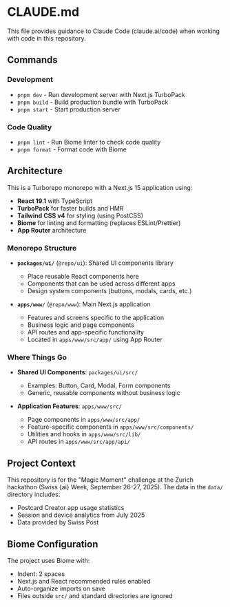 # CLAUDE.md

This file provides guidance to Claude Code (claude.ai/code) when working with code in this repository.

## Commands

### Development
- `pnpm dev` - Run development server with Next.js TurboPack
- `pnpm build` - Build production bundle with TurboPack
- `pnpm start` - Start production server

### Code Quality
- `pnpm lint` - Run Biome linter to check code quality
- `pnpm format` - Format code with Biome

## Architecture

This is a Turborepo monorepo with a Next.js 15 application using:
- **React 19.1** with TypeScript
- **TurboPack** for faster builds and HMR
- **Tailwind CSS v4** for styling (using PostCSS)
- **Biome** for linting and formatting (replaces ESLint/Prettier)
- **App Router** architecture

### Monorepo Structure

- **`packages/ui/`** (`@repo/ui`): Shared UI components library
  - Place reusable React components here
  - Components that can be used across different apps
  - Design system components (buttons, modals, cards, etc.)

- **`apps/www/`** (`@repo/www`): Main Next.js application
  - Features and screens specific to the application
  - Business logic and page components
  - API routes and app-specific functionality
  - Located in `apps/www/src/app/` using App Router

### Where Things Go

- **Shared UI Components**: `packages/ui/src/`
  - Examples: Button, Card, Modal, Form components
  - Generic, reusable components without business logic

- **Application Features**: `apps/www/src/`
  - Page components in `apps/www/src/app/`
  - Feature-specific components in `apps/www/src/components/`
  - Utilities and hooks in `apps/www/src/lib/`
  - API routes in `apps/www/src/app/api/`

## Project Context

This repository is for the "Magic Moment" challenge at the Zurich hackathon (Swiss {ai} Week, September 26-27, 2025). The data in the `data/` directory includes:
- Postcard Creator app usage statistics
- Session and device analytics from July 2025
- Data provided by Swiss Post

## Biome Configuration

The project uses Biome with:
- Indent: 2 spaces
- Next.js and React recommended rules enabled
- Auto-organize imports on save
- Files outside `src/` and standard directories are ignored